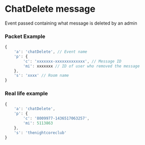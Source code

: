 # ChatDelete message

Event passed containing what message is deleted by an admin 


### Packet Example

```js
{
    'a': 'chatDelete', // Event name
    'p': {
        'c': 'xxxxxxx-xxxxxxxxxxxxx', // Message ID
        'mi': xxxxxxx // ID of user who removed the message
    }, 
    's': 'xxxx' // Room name
}
```
### Real life example
```js
{
    'a': 'chatDelete', 
    'p': {
        'c': '8009977-1436517063257', 
        'mi': 5113863
    }, 
    's': 'thenightcoreclub'
}
```
